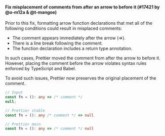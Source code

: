 #### Fix misplacement of comments from after an arrow to before it (#17421 by @o-m12a & @t-mangoe)

Prior to this fix, formatting arrow function declarations that met all of the following conditions could result in misplaced comments:

- The comment appears immediately after the arrow (=>).
- There is a line break following the comment.
- The function declaration includes a return type annotation.

In such cases, Prettier moved the comment from after the arrow to before it.
However, placing the comment before the arrow violates syntax rules enforced by TypeScript and Babel.

To avoid such issues, Prettier now preserves the original placement of the comment.

<!-- prettier-ignore -->
```ts
// Input
const fn = (): any => /* comment */
null;

// Prettier stable
const fn = (): any /* comment */ => null

// Prettier main
const fn = (): any => /* comment */ null
```
